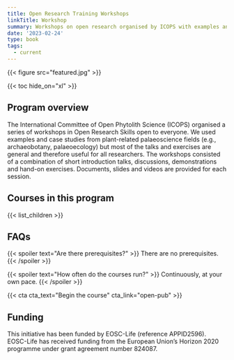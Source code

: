 ```yaml
---
title: Open Research Training Workshops
linkTitle: Workshop
summary: Workshops on open research organised by ICOPS with examples and case studies from plant-related palaeoscience fields. Here are all of the materials for every session, so that you can work through them at your own pace. 
date: '2023-02-24'
type: book
tags:
  - current
---
```


{{< figure src="featured.jpg" >}}

{{< toc hide_on="xl" >}}

## Program overview

The International Committee of Open Phytolith Science (ICOPS) organised a series of workshops in Open Research Skills open to everyone. We used examples and case studies from plant-related palaeoscience fields (e.g., archaeobotany, palaeoecology) but most of the talks and exercises are general and therefore useful for all researchers. The workshops consisted of a combination of short introduction talks, discussions, demonstrations and hand-on exercises. Documents, slides and videos are provided for each session.

## Courses in this program

{{< list_children >}}

## FAQs

{{< spoiler text="Are there prerequisites?" >}}
There are no prerequisites.
{{< /spoiler >}}

{{< spoiler text="How often do the courses run?" >}}
Continuously, at your own pace.
{{< /spoiler >}}

{{< cta cta_text="Begin the course" cta_link="open-pub" >}}

## Funding

This initiative has been funded by EOSC-Life (reference APPID2596). EOSC-Life has received funding from the European Union’s Horizon 2020 programme under grant agreement number 824087.
